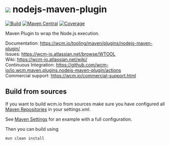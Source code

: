 <img src="https://wcm.io/images/favicon-16@2x.png"/> nodejs-maven-plugin
======
[![Build](https://github.com/wcm-io/io.wcm.maven.plugins.nodejs-maven-plugin/workflows/Build/badge.svg?branch=develop)](https://github.com/wcm-io/io.wcm.maven.plugins.nodejs-maven-plugin/actions?query=workflow%3ABuild+branch%3Adevelop)
[![Maven Central](https://img.shields.io/maven-central/v/io.wcm.maven.plugins/nodejs-maven-plugin)](https://repo1.maven.org/maven2/io/wcm/maven/plugins/nodejs-maven-plugin)
[![Coverage](https://sonarcloud.io/api/project_badges/measure?project=wcm-io_io.wcm.maven.plugins.nodejs-maven-plugin&metric=coverage)](https://sonarcloud.io/summary/new_code?id=wcm-io_io.wcm.maven.plugins.nodejs-maven-plugin)

Maven Plugin to wrap the Node.js execution.

Documentation: https://wcm.io/tooling/maven/plugins/nodejs-maven-plugin/<br/>
Issues: https://wcm-io.atlassian.net/browse/WTOOL<br/>
Wiki: https://wcm-io.atlassian.net/wiki/<br/>
Continuous Integration: https://github.com/wcm-io/io.wcm.maven.plugins.nodejs-maven-plugin/actions<br/>
Commercial support: https://wcm.io/commercial-support.html


## Build from sources

If you want to build wcm.io from sources make sure you have configured all [Maven Repositories](https://wcm.io/maven.html) in your settings.xml.

See [Maven Settings](https://github.com/wcm-io/io.wcm.maven.plugins.nodejs-maven-plugin/blob/develop/.maven-settings.xml) for an example with a full configuration.

Then you can build using

```
mvn clean install
```
